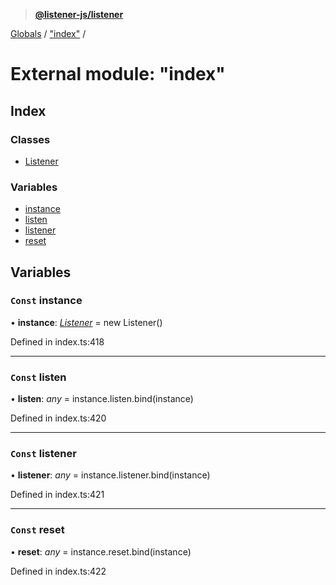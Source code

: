 > **[@listener-js/listener](../README.md)**

[Globals](../globals.md) / ["index"](_index_.md) /

# External module: "index"

## Index

### Classes

* [Listener](../classes/_index_.listener.md)

### Variables

* [instance](_index_.md#const-instance)
* [listen](_index_.md#const-listen)
* [listener](_index_.md#const-listener)
* [reset](_index_.md#const-reset)

## Variables

### `Const` instance

• **instance**: *[Listener](../classes/_index_.listener.md)* =  new Listener()

Defined in index.ts:418

___

### `Const` listen

• **listen**: *any* =  instance.listen.bind(instance)

Defined in index.ts:420

___

### `Const` listener

• **listener**: *any* =  instance.listener.bind(instance)

Defined in index.ts:421

___

### `Const` reset

• **reset**: *any* =  instance.reset.bind(instance)

Defined in index.ts:422